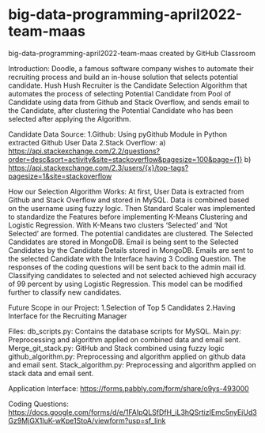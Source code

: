 # big-data-programming-april2022-team-maas
big-data-programming-april2022-team-maas created by GitHub Classroom

Introduction:
Doodle, a famous software company wishes to automate their recruiting process and build an in-house solution that selects potential candidate.
Hush Hush Recruiter is the Candidate Selection Algorithm that automates the process of selecting Potential Candidate from Pool of Candidate using data from Github and Stack Overflow, and sends email to the Candidate, after clustering the Potential Candidate who has been selected after applying the Algorithm.

Candidate Data Source:
1.Github: Using pyGithub Module in Python extracted Github User Data
2.Stack Overflow: 
a)  https://api.stackexchange.com/2.2/questions?order=desc&sort=activity&site=stackoverflow&pagesize=100&page={1}
b) https://api.stackexchange.com/2.3/users/{x}/top-tags?pagesize=1&site=stackoverflow

How our Selection Algorithm Works:
 At first, User Data is extracted from Github and Stack Overflow and stored in MySQL. Data is combined based on the username using fuzzy logic. Then Standard Scaler was implemented to standardize the Features before implementing K-Means Clustering and Logistic Regression.
With K-Means two clusters ‘Selected’ and ‘Not Selected’ are formed. The potential candidates are clustered.
The Selected Candidates are stored in MongoDB. Email is being sent to the Selected Candidates by the Candidate Details stored in MongoDB. Emails are sent to the selected Candidate with the Interface having 3 Coding Question. The responses of the coding questions will be sent back to the admin mail id.
Classifying candidates to selected and not selected achieved high accuracy of 99 percent by using Logistic Regression. This model can be modified further to classify new candidates.

Future Scope in our Project:
1.Selection of Top 5 Candidates
2.Having Interface for the Recruiting Manager

Files:
db_scripts.py: Contains the database scripts for MySQL. 
Main.py: Preprocessing and algorithm applied on combined data and email sent.
Merge_git_stack.py: GitHub and Stack combined using fuzzy logic
github_algorithm.py: Preprocessing and algorithm applied on github data and email sent.
Stack_algorithm.py: Preprocessing and algorithm applied on stack data and email sent.

Application Interface:
https://forms.pabbly.com/form/share/o9ys-493000 

Coding Questions: 
 https://docs.google.com/forms/d/e/1FAIpQLSfDfH_iL3hQSrtizIEmc5nyEjUd3Gz9MjGX1IuK-wKpe1StoA/viewform?usp=sf_link
